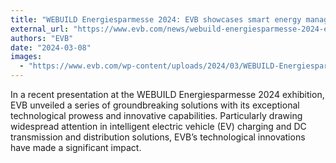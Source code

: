 ```yaml
---
title: "WEBUILD Energiesparmesse 2024: EVB showcases smart energy management solutions"
external_url: "https://www.evb.com/news/webuild-energiesparmesse-2024-evb-showcases-smart-energy-management-solutions/"
authors: "EVB"
date: "2024-03-08"
images:
  - "https://www.evb.com/wp-content/uploads/2024/03/WEBUILD-Energiesparmesse-2024-1-1.png"
---
```


In a recent presentation at the WEBUILD Energiesparmesse 2024 exhibition, EVB unveiled a series of groundbreaking solutions with its exceptional technological prowess and innovative capabilities. Particularly drawing widespread attention in intelligent electric vehicle (EV) charging and DC transmission and distribution solutions, EVB’s technological innovations have made a significant impact.